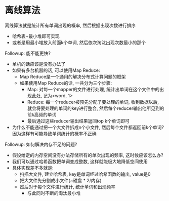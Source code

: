 # 离线算法



离线算法就是统计所有单词出现的概率, 然后根据出现次数进行排序

* 哈希表+最小堆即可实现
* 或者是用最小堆放入前面k个单词, 然后依次淘汰出现次数最小的那个

Followup: 能不能更快?

* 单机的话应该是没有办法了
* 如果有多台机器的话, 可以使用Map Reduce:
  * Map Reduce是一个通用的解决分布式计算问题的框架
  * 如果使用Map Reduce的话, 一共分为三个步骤:
    * Map: 对每一个mapper的文件进行处理, 统计出单词在这个文件中的出现此处, 记为&lt;word, 1&gt;
    * Reduce: 每一个reducer被预先分配了要处理的单词, 收到数据以后, 就会将要处理的单词的key进行整合, 然后每个reducer输出他所见到的前k高频的单词
    * 最后通过这些reducer输出结果返回top k个单词即可
* 为什么不能通过把一个大文件拆成n个小文件, 然后每个文件都返回前k个单词? 因为这样有可能导致单词统计的概率不正确

Followup: 如何解决内存不足的问题?

* 假设给定的内存空间没有办法存储所有的单次出现的频率, 这时候应该怎么办?
* 我们可以通过哈希函数把单词变成整数, 这样就能极大地降低空间使用
* 具体实现差不多就是:
  * 扫描大文件, 建立哈希表, key是单词经过哈希函数的输出, value是0
  * 把大文件先分割成小文件\(~磁盘 \* 2/内存\)
  * 然后对于每个文件进行统计, 统计单词和出现频率
    * 与此同时不断的淘汰最小堆


